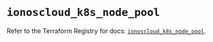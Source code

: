 # `ionoscloud_k8s_node_pool`

Refer to the Terraform Registry for docs: [`ionoscloud_k8s_node_pool`](https://registry.terraform.io/providers/ionos-cloud/ionoscloud/6.4.19/docs/resources/k8s_node_pool).
